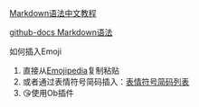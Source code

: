 [Markdown语法中文教程](https://markdown.com.cn/basic-syntax/links.html)

[github-docs Markdown语法](https://docs.github.com/en/get-started/writing-on-github/getting-started-with-writing-and-formatting-on-github/basic-writing-and-formatting-syntax) 

如何插入Emoji  

1. 直接从[Emojipedia](https://emojipedia.org/)复制粘贴  
2. 或者通过表情符号简码插入：[表情符号简码列表](https://gist.github.com/rxaviers/7360908)
3. 😘使用Ob插件


